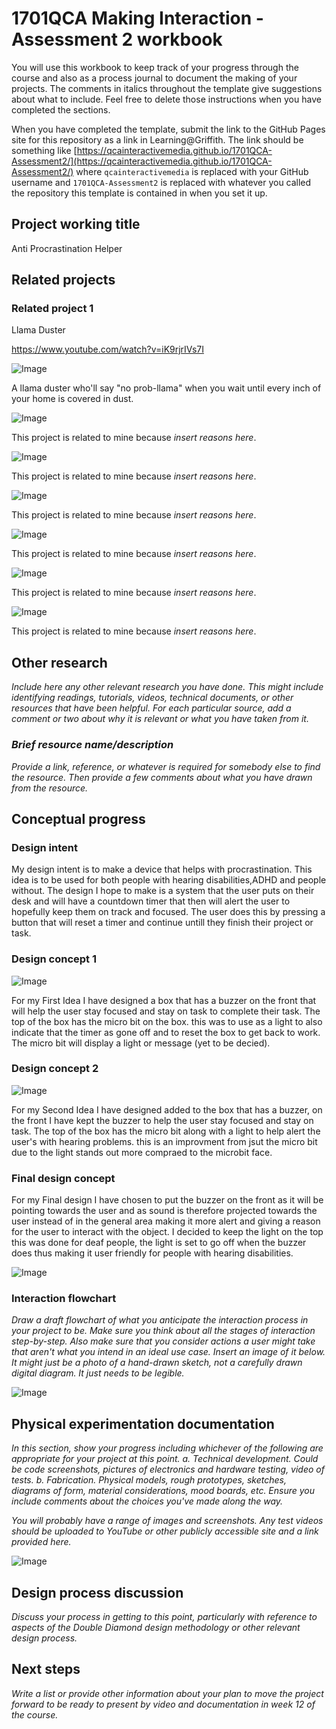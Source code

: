 # 1701QCA Making Interaction - Assessment 2 workbook

You will use this workbook to keep track of your progress through the course and also as a process journal to document the making of your projects. The comments in italics throughout the template give suggestions about what to include. Feel free to delete those instructions when you have completed the sections.

When you have completed the template, submit the link to the GitHub Pages site for this repository as a link in Learning@Griffith. The link should be something like [https://qcainteractivemedia.github.io/1701QCA-Assessment2/](https://qcainteractivemedia.github.io/1701QCA-Assessment2/) where `qcainteractivemedia` is replaced with your GitHub username and `1701QCA-Assessment2` is replaced with whatever you called the repository this template is contained in when you set it up.

## Project working title ##

Anti Procrastination Helper

## Related projects ##

### Related project 1 ###
Llama Duster

https://www.youtube.com/watch?v=iK9rjrIVs7I

![Image](sub-buzz-2381-1507657169-1.webp)

 A llama duster who'll say "no prob-llama" when you wait until every inch of your home is covered in dust.


![Image](missingimage.png)

This project is related to mine because *insert reasons here*.

![Image](missingimage.png)

This project is related to mine because *insert reasons here*.

![Image](missingimage.png)

This project is related to mine because *insert reasons here*.

![Image](missingimage.png)

This project is related to mine because *insert reasons here*.

![Image](missingimage.png)

This project is related to mine because *insert reasons here*.

![Image](missingimage.png)

This project is related to mine because *insert reasons here*.
## Other research ##
*Include here any other relevant research you have done. This might include identifying readings, tutorials, videos, technical documents, or other resources that have been helpful. For each particular source, add a comment or two about why it is relevant or what you have taken from it.*

### *Brief resource name/description* ###

*Provide a link, reference, or whatever is required for somebody else to find the resource. Then provide a few comments about what you have drawn from the resource.*

## Conceptual progress ##

### Design intent ###
My design intent is to make a device that helps with procrastination. This idea is to be used for both people with hearing disabilities,ADHD and people without. The design I hope to make is a system that the user puts on their desk and will have a countdown timer that then will alert the user to hopefully keep them on track and focused. The user does this by pressing a button that will reset a timer and continue untill they finish their project or task.
### Design concept 1 ###

![Image](first.png)

For my First Idea I have designed a box that has a buzzer on the front that will help the user stay focused and stay on task to complete their task. The top of the box has the micro bit on the box. this was to use as a light to also indicate that the timer as gone off and to reset the box to get back to work. The micro bit will display a light or message (yet to be decied).


### Design concept 2 ###

![Image](2nd.png)

For my Second Idea I have designed added to the box that has a buzzer, on the front I have kept the buzzer to help the user stay focused and stay on task. The top of the box has the micro bit along with a light to help alert the user's with hearing problems. this is an improvment from jsut the micro bit due to the light stands out more compraed to the microbit face.

### Final design concept ###
For my Final design I have chosen to put the buzzer on the front as it will be pointing towards the user and as sound is therefore projected towards the user instead of in the general area making it more alert and giving a reason for the user to interact with the object. I decided to keep the light on the top this was done for deaf people, the light is set to go off when the buzzer does thus making it user friendly for people with hearing disabilities.

![Image](final.png)

### Interaction flowchart ###
*Draw a draft flowchart of what you anticipate the interaction process in your project to be. Make sure you think about all the stages of interaction step-by-step. Also make sure that you consider actions a user might take that aren't what you intend in an ideal use case. Insert an image of it below. It might just be a photo of a hand-drawn sketch, not a carefully drawn digital diagram. It just needs to be legible.*

![Image](missingimage.png)

## Physical experimentation documentation ##

*In this section, show your progress including whichever of the following are appropriate for your project at this point.
a.	Technical development. Could be code screenshots, pictures of electronics and hardware testing, video of tests. 
b.	Fabrication. Physical models, rough prototypes, sketches, diagrams of form, material considerations, mood boards, etc.
Ensure you include comments about the choices you've made along the way.*

*You will probably have a range of images and screenshots. Any test videos should be uploaded to YouTube or other publicly accessible site and a link provided here.*

![Image](missingimage.png)

## Design process discussion ##
*Discuss your process in getting to this point, particularly with reference to aspects of the Double Diamond design methodology or other relevant design process.*

## Next steps ##
*Write a list or provide other information about your plan to move the project forward to be ready to present by video and documentation in week 12 of the course.*
